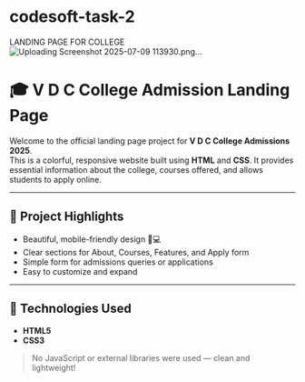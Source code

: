 # codesoft-task-2
 LANDING PAGE FOR COLLEGE
![Uploading Screenshot 2025-07-09 113930.png…]()

# 🎓 V D C College Admission Landing Page

Welcome to the official landing page project for **V D C College Admissions 2025**.  
This is a colorful, responsive website built using **HTML** and **CSS**. It provides essential information about the college, courses offered, and allows students to apply online.

---

## 🌟 Project Highlights

- Beautiful, mobile-friendly design 📱💻
- Clear sections for About, Courses, Features, and Apply form
- Simple form for admissions queries or applications
- Easy to customize and expand

---

## 🔧 Technologies Used

- **HTML5**
- **CSS3**

> No JavaScript or external libraries were used — clean and lightweight!

